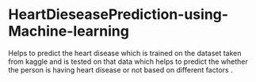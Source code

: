 # HeartDieseasePrediction-using-Machine-learning
Helps to predict the heart disease which is trained on the dataset taken from kaggle and is tested on that data  which helps to predict the whether the person is having heart disease or not based on different factors .
